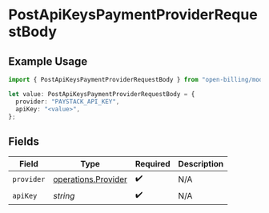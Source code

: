 # PostApiKeysPaymentProviderRequestBody

## Example Usage

```typescript
import { PostApiKeysPaymentProviderRequestBody } from "open-billing/models/operations";

let value: PostApiKeysPaymentProviderRequestBody = {
  provider: "PAYSTACK_API_KEY",
  apiKey: "<value>",
};
```

## Fields

| Field                                                      | Type                                                       | Required                                                   | Description                                                |
| ---------------------------------------------------------- | ---------------------------------------------------------- | ---------------------------------------------------------- | ---------------------------------------------------------- |
| `provider`                                                 | [operations.Provider](../../models/operations/provider.md) | :heavy_check_mark:                                         | N/A                                                        |
| `apiKey`                                                   | *string*                                                   | :heavy_check_mark:                                         | N/A                                                        |